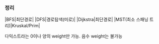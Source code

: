 ### 정리
|BFS|최단경로|
|DFS|경로탐색(미로)|
|Dijkstra|최단경로|
|MST(최소 스패닝 트리)|Kruskal/Prim| 

다익스트라는 0이나 양의 weight만 가능. 음수 weight는 불가능
